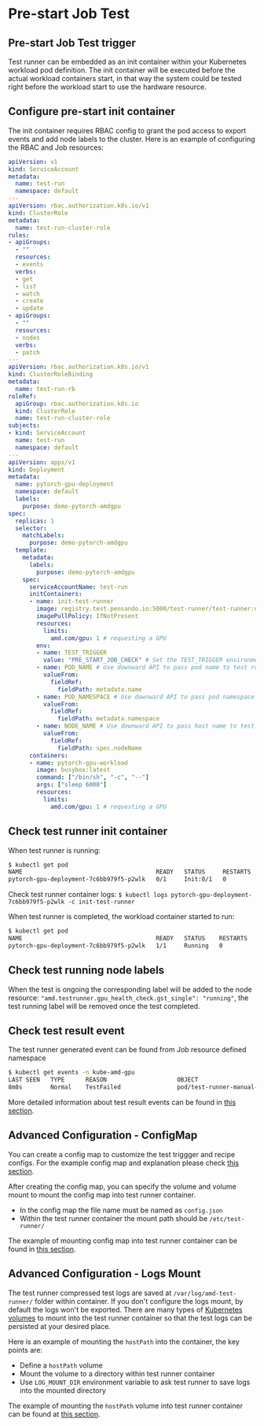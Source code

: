 # Pre-start Job Test

## Pre-start Job Test trigger

Test runner can be embedded as an init container within your Kubernetes workload pod definition. The init container will be executed before the actual workload containers start, in that way the system could be tested right before the workload start to use the hardware resource.

## Configure pre-start init container

The init container requires RBAC config to grant the pod access to export events and add node labels to the cluster. Here is an example of configuring the RBAC and Job resources:

```yaml
apiVersion: v1
kind: ServiceAccount
metadata:
  name: test-run
  namespace: default
---
apiVersion: rbac.authorization.k8s.io/v1
kind: ClusterRole
metadata:
  name: test-run-cluster-role
rules:
- apiGroups:
  - ""
  resources:
  - events
  verbs:
  - get
  - list
  - watch
  - create
  - update
- apiGroups:
  - ""
  resources:
  - nodes
  verbs:
  - patch
---
apiVersion: rbac.authorization.k8s.io/v1
kind: ClusterRoleBinding
metadata:
  name: test-run-rb
roleRef:
  apiGroup: rbac.authorization.k8s.io
  kind: ClusterRole
  name: test-run-cluster-role
subjects:
- kind: ServiceAccount
  name: test-run
  namespace: default
---
apiVersion: apps/v1
kind: Deployment
metadata:
  name: pytorch-gpu-deployment
  namespace: default
  labels:
    purpose: demo-pytorch-amdgpu
spec:
  replicas: 1
  selector:
    matchLabels:
      purpose: demo-pytorch-amdgpu
  template:
    metadata:
      labels:
        purpose: demo-pytorch-amdgpu
    spec:
      serviceAccountName: test-run
      initContainers:
      - name: init-test-runner
        image: registry.test.pensando.io:5000/test-runner/test-runner:dev
        imagePullPolicy: IfNotPresent
        resources:
          limits:
            amd.com/gpu: 1 # requesting a GPU
        env:
        - name: TEST_TRIGGER
          value: "PRE_START_JOB_CHECK" # Set the TEST_TRIGGER environment variable to PRE_START_JOB_CHECK for test runner as init container
        - name: POD_NAME # Use downward API to pass pod name to test runner container
          valueFrom:
            fieldRef:
              fieldPath: metadata.name
        - name: POD_NAMESPACE # Use downward API to pass pod namespace to test runner container
          valueFrom:
            fieldRef:
              fieldPath: metadata.namespace
        - name: NODE_NAME # Use downward API to pass host name to test runner container
          valueFrom:
            fieldRef:
              fieldPath: spec.nodeName
      containers:
      - name: pytorch-gpu-workload
        image: busybox:latest
        command: ["/bin/sh", "-c", "--"]
        args: ["sleep 6000"]
        resources:
          limits:
            amd.com/gpu: 1 # requesting a GPU
```

## Check test runner init container

When test runner is running:

```bash
$ kubectl get pod
NAME                                      READY   STATUS     RESTARTS   AGE
pytorch-gpu-deployment-7c6bb979f5-p2wlk   0/1     Init:0/1   0          2m52s
```

Check test runner container logs:
```$ kubectl logs pytorch-gpu-deployment-7c6bb979f5-p2wlk -c init-test-runner```

When test runner is completed, the workload container started to run:

```bash
$ kubectl get pod
NAME                                      READY   STATUS    RESTARTS   AGE
pytorch-gpu-deployment-7c6bb979f5-p2wlk   1/1     Running   0          7m46s
```

## Check test running node labels

When the test is ongoing the corresponding label will be added to the node resource: ```"amd.testrunner.gpu_health_check.gst_single": "running"```, the test running label will be removed once the test completed.

## Check test result event

The test runner generated event can be found from Job resource defined namespace

```bash
$ kubectl get events -n kube-amd-gpu
LAST SEEN   TYPE      REASON                    OBJECT                                            MESSAGE
8m8s        Normal    TestFailed                pod/test-runner-manual-trigger-c4hpw              [{"number":1,"suitesResult":{"42924":{"gpustress-3000-dgemm-false":"success","gpustress-41000-fp32-false":"failure","gst-1215Tflops-4K4K8K-rand-fp8":"failure","gst-8096-150000-fp16":"success"}}}]
```

More detailed information about test result events can be found in [this section](./auto-unhealthy-device-test.md#check-test-result-event).

## Advanced Configuration - ConfigMap

You can create a config map to customize the test triggger and recipe configs. For the example config map and explanation please check [this section](./auto-unhealthy-device-test.md#advanced-test-configuration).

After creating the config map, you can specify the volume and volume mount to mount the config map into test runner container. 

* In the config map the file name must be named as ```config.json```
* Within the test runner container the mount path should be ```/etc/test-runner/```

The example of mounting config map into test runner container can be found in [this section](./manual-test.md#advanced-configuration---configmap).

## Advanced Configuration - Logs Mount

The test runner compressed test logs are saved at ```/var/log/amd-test-runner/``` folder within container. If you don't configure the logs mount, by default the logs won't be exported. There are many types of [Kubernetes volumes](https://kubernetes.io/docs/concepts/storage/volumes/) to mount into the test runner container so that the test logs can be persisted at your desired place.

Here is an example of mounting the ```hostPath``` into the container, the key points are:

* Define a ```hostPath``` volume
* Mount the volume to a directory within test runner container
* Use ```LOG_MOUNT_DIR``` environment variable to ask test runner to save logs into the mounted directory

The example of mounting the ```hostPath``` volume into test runner container can be found at [this section](./manual-test.md#advanced-configuration---logs-mount).